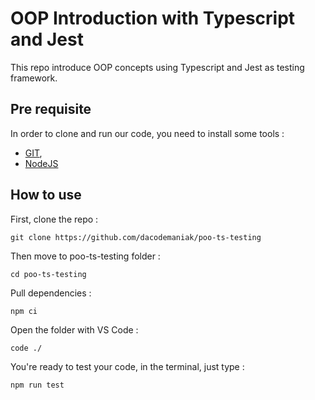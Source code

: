 # OOP Introduction with Typescript and Jest

This repo introduce OOP concepts using Typescript and Jest as testing framework.

## Pre requisite

In order to clone and run our code, you need to install some tools :

- [GIT](https://git-scm.com/),
- [NodeJS](https://nodejs.org/en/download/)

## How to use

First, clone the repo :

`git clone https://github.com/dacodemaniak/poo-ts-testing`

Then move to poo-ts-testing folder :

`cd poo-ts-testing`

Pull dependencies :

`npm ci`

Open the folder with VS Code :

`code ./`

You're ready to test your code, in the terminal, just type :

`npm run test`
